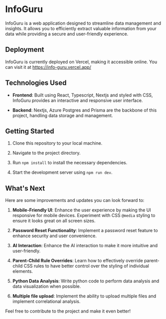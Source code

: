 # InfoGuru

InfoGuru is a web application designed to streamline data management and insights. It allows you to efficiently extract valuable information from your data while providing a secure and user-friendly experience.

## Deployment

InfoGuru is currently deployed on Vercel, making it accessible online. You can visit it at https://info-guru.vercel.app/  

## Technologies Used

- **Frontend**: Built using React, Typescript, Nextjs and styled with CSS, InfoGuru provides an interactive and responsive user interface.

- **Backend**: Nextjs, Azure Postgres and Prisma are the backbone of this project, handling data storage and management.

## Getting Started

1. Clone this repository to your local machine.

2. Navigate to the project directory.

3. Run `npm install` to install the necessary dependencies.

4. Start the development server using `npm run dev`.

## What's Next

Here are some improvements and updates you can look forward to:

1. **Mobile-Friendly UI**: Enhance the user experience by making the UI responsive for mobile devices. Experiment with CSS `@media` styling to ensure it looks great on all screen sizes.

2. **Password Reset Functionality**: Implement a password reset feature to enhance security and user convenience.

3. **AI Interaction**: Enhance the AI interaction to make it more intuitive and user-friendly.

4. **Parent-Child Rule Overrides**: Learn how to effectively override parent-child CSS rules to have better control over the styling of individual elements.

5. **Python Data Analysis**: Write python code to perform data analysis and data visualization when possible. 

6. **Multiple file upload**: Implement the ability to upload multiple files and implement correlational analysis. 

Feel free to contribute to the project and make it even better!
